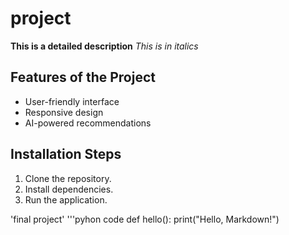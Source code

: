 # project
**This is a detailed description**
*This is in italics*

## Features of the Project
- User-friendly interface
- Responsive design
- AI-powered recommendations

## Installation Steps
1. Clone the repository.
2. Install dependencies.
3. Run the application.

'final project'
'''pyhon code
def hello():
    print("Hello, Markdown!")

